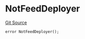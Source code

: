 # NotFeedDeployer

[Git Source](https://github.com/Eoracle/target-contracts/blob/44a7184a934b669887867d9bb70946619d422be3/src/interfaces/Errors.sol)

```solidity
error NotFeedDeployer();
```
